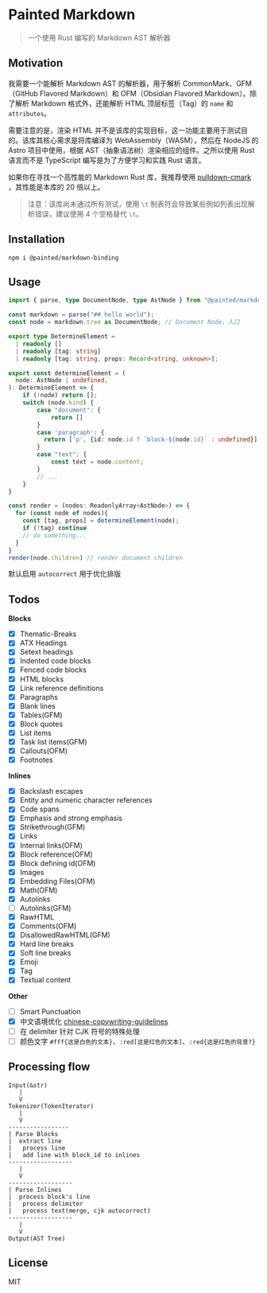 # Painted Markdown

> 一个使用 Rust 编写的 Markdown AST 解析器

## Motivation

我需要一个能解析 Markdown AST 的解析器，用于解析 CommonMark、GFM（GitHub Flavored Markdown）和 OFM（Obsidian Flavored
Markdown）。除了解析 Markdown 格式外，还能解析 HTML 顶层标签（Tag）的 `name` 和 `attributes`。

需要注意的是，渲染 HTML 并不是该库的实现目标，这一功能主要用于测试目的。该库其核心需求是将库编译为 WebAssembly（WASM），然后在
NodeJS 的 Astro 项目中使用，根据 AST（抽象语法树）渲染相应的组件。之所以使用 Rust 语言而不是 TypeScript 编写是为了方便学习和实践
Rust 语言。

如果你在寻找一个高性能的 Markdown Rust 库，我推荐使用 [pulldown-cmark](https://github.com/pulldown-cmark/pulldown-cmark)
，其性能是本库的 20 倍以上。

> 注意：该库尚未通过所有测试，使用 `\t` 制表符会导致某些例如列表出现解析错误，建议使用 4 个空格替代 `\t`。

## Installation

```shell
npm i @painted/markdown-binding
```

## Usage

```ts
import { parse, type DocumentNode, type AstNode } from "@painted/markdown-binding";

const markdown = parse("## hello world");
const node = markdown.tree as DocumentNode; // Document Node，入口

export type DetermineElement =
  | readonly []
  | readonly [tag: string]
  | readonly [tag: string, props: Record<string, unknown>];

export const determineElement = (
  node: AstNode | undefined,
): DetermineElement => {
    if (!node) return [];
    switch (node.kind) {
        case "document": {
            return []
        }
        case 'paragraph': {
          return ['p', {id: node.id ? `block-${node.id}` : undefined}];
        }
        case "text": {
            const text = node.content;
        }
        // ...
    }
}

const render = (nodes: ReadonlyArray<AstNode>) => {
  for (const node of nodes){
    const [tag, props] = determineElement(node);
    if (!tag) continue
    // do something...
  }
}
render(node.children) // render document children
```

默认启用 `autocorrect` 用于优化排版

## Todos

**Blocks**

- [x] Thematic-Breaks
- [x] ATX Headings
- [x] Setext headings
- [x] Indented code blocks
- [x] Fenced code blocks
- [x] HTML blocks
- [x] Link reference definitions
- [x] Paragraphs
- [x] Blank lines
- [x] Tables(GFM)
- [x] Block quotes
- [x] List items
- [x] Task list items(GFM)
- [x] Callouts(OFM)
- [x] Footnotes

**Inlines**

- [x] Backslash escapes
- [x] Entity and numeric character references
- [x] Code spans
- [x] Emphasis and strong emphasis
- [x] Strikethrough(GFM)
- [x] Links
- [x] Internal links(OFM)
- [x] Block reference(OFM)
- [x] Block defining id(OFM)
- [x] Images
- [x] Embedding Files(OFM)
- [x] Math(OFM)
- [x] Autolinks
- [ ] Autolinks(GFM)
- [x] RawHTML
- [x] Comments(OFM)
- [x] DisallowedRawHTML(GFM)
- [x] Hard line breaks
- [x] Soft line breaks
- [x] Emoji
- [x] Tag
- [x] Textual content

**Other**

- [ ] Smart Punctuation
- [x] 中文语境优化 [chinese-copywriting-guidelines](https://github.com/sparanoid/chinese-copywriting-guidelines)
- [ ] 在 delimiter 针对 CJK 符号的特殊处理
- [ ] 颜色文字 `#fff{这是白色的文本}`、`:red[这是红色的文本]`、`:red{这是红色的背景?}`

## Processing flow

```text
Input(&str)
   |
   V
Tokenizer(TokenIterator)
   |
   V
-----------------
| Parse Blocks
|  extract line
|   process line
|   add line with block_id to inlines
------------------
   |
   V
------------------
| Parse Inlines
|  process block's line
|   process delimiter
|   process text(merge, cjk autocorrect)
------------------
   |
   V
Output(AST Tree)
```

## License

MIT

